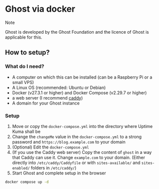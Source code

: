 # Ghost via docker

> [!NOTE]
> Ghost is developed by the Ghost Foundation and the licence of Ghost is applicable for this.

## How to setup?

### What do I need?

- A computer on which this can be installed (can be a Raspberry Pi or a small VPS)
- A Linux OS (recommended: Ubuntu or Debian)
- Docker (v27.3.1 or higher) and Docker Compose (v2.29.7 or higher)
- a web server (I recommend [caddy](https://caddyserver.com/))
- A domain for your Ghost instance

### Setup

1. Move or copy the `docker-compose.yml` into the directory where Uptime Kuma shall be
2. Change the `changeMe` value in the `docker-compose.yml` to a strong password and `https://blog.example.com` to your domain
3. (Optional) Edit the `docker-compose.yml`
4. (If you use the Caddy web server) Copy the content of `ghost` in a way that Caddy can use it. Change `example.com` to your domain. (Either directly into `/etc/caddy/Caddyfile` or with `sites-available/` and `sites-enabled/` folders in `/etc/caddy/`)
5. Start Ghost and complete setup in the browser

```bash
docker compose up -d
```

